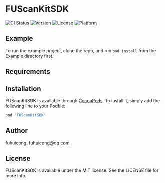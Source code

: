 # FUScanKitSDK

[![CI Status](https://img.shields.io/travis/fuhuicong/FUScanKitSDK.svg?style=flat)](https://travis-ci.org/fuhuicong/FUScanKitSDK)
[![Version](https://img.shields.io/cocoapods/v/FUScanKitSDK.svg?style=flat)](https://cocoapods.org/pods/FUScanKitSDK)
[![License](https://img.shields.io/cocoapods/l/FUScanKitSDK.svg?style=flat)](https://cocoapods.org/pods/FUScanKitSDK)
[![Platform](https://img.shields.io/cocoapods/p/FUScanKitSDK.svg?style=flat)](https://cocoapods.org/pods/FUScanKitSDK)

## Example

To run the example project, clone the repo, and run `pod install` from the Example directory first.

## Requirements

## Installation

FUScanKitSDK is available through [CocoaPods](https://cocoapods.org). To install
it, simply add the following line to your Podfile:

```ruby
pod 'FUScanKitSDK'
```

## Author

fuhuicong, fuhuicong@qq.com

## License

FUScanKitSDK is available under the MIT license. See the LICENSE file for more info.
